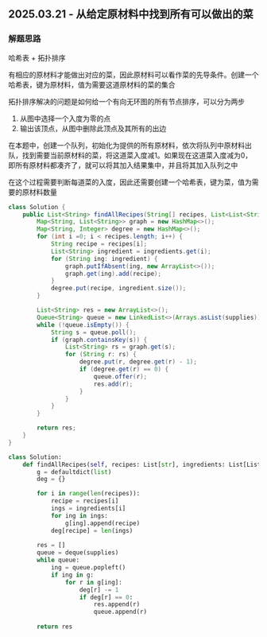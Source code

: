 ## 2025.03.21 - 从给定原材料中找到所有可以做出的菜

### 解题思路
哈希表 + 拓扑排序

有相应的原材料才能做出对应的菜，因此原材料可以看作菜的先导条件。创建一个哈希表，键为原材料，值为需要这道原材料的菜的集合

拓扑排序解决的问题是如何给一个有向无环图的所有节点排序，可以分为两步
1. 从图中选择一个入度为零的点
2. 输出该顶点，从图中删除此顶点及其所有的出边

在本题中，创建一个队列，初始化为提供的所有原材料，依次将队列中原材料出队，找到需要当前原材料的菜，将这道菜入度减1。如果现在这道菜入度减为0，即所有原材料都凑齐了，就可以将其加入结果集中，并且将其加入队列之中

在这个过程需要判断每道菜的入度，因此还需要创建一个哈希表，键为菜，值为需要的原材料数量

```java
class Solution {
    public List<String> findAllRecipes(String[] recipes, List<List<String>> ingredients, String[] supplies) {
        Map<String, List<String>> graph = new HashMap<>();
        Map<String, Integer> degree = new HashMap<>();
        for (int i =0; i < recipes.length; i++) {
            String recipe = recipes[i];
            List<String> ingredient = ingredients.get(i);
            for (String ing: ingredient) {
                graph.putIfAbsent(ing, new ArrayList<>());
                graph.get(ing).add(recipe);
            }
            degree.put(recipe, ingredient.size());
        }

        List<String> res = new ArrayList<>();
        Queue<String> queue = new LinkedList<>(Arrays.asList(supplies));
        while (!queue.isEmpty()) {
            String s = queue.poll();
            if (graph.containsKey(s)) {
                List<String> rs = graph.get(s);
                for (String r: rs) {
                    degree.put(r, degree.get(r) - 1);
                    if (degree.get(r) == 0) {
                        queue.offer(r);
                        res.add(r);
                    }
                }
            }
        }

        return res;
    }
}
```

```python
class Solution:
    def findAllRecipes(self, recipes: List[str], ingredients: List[List[str]], supplies: List[str]) -> List[str]:
        g = defaultdict(list)
        deg = {}

        for i in range(len(recipes)):
            recipe = recipes[i]
            ings = ingredients[i]
            for ing in ings:
                g[ing].append(recipe)
            deg[recipe] = len(ings)
        
        res = []
        queue = deque(supplies)
        while queue:
            ing = queue.popleft()
            if ing in g:
                for r in g[ing]:
                    deg[r] -= 1
                    if deg[r] == 0:
                        res.append(r)
                        queue.append(r)
        
        return res
```